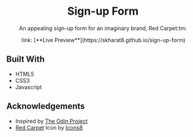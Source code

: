 <h1 style="text-align:center;">Sign-up Form</h1>

<p style="text-align:center;">An appealing sign-up form for an imaginary brand, Red Carpet:tm:</p>
<div style="text-align:center;">:link: [**Live Preview**](https://skharat8.github.io/sign-up-form)</div>

## Built With

- HTML5
- CSS3
- Javascript

## Acknowledgements

- Inspired by [The Odin Project](https://www.theodinproject.com/lessons/node-path-intermediate-html-and-css-sign-up-form)
- [Red Carpet](https://icons8.com/icon/jRiPEnrpKOJZ/red-carpet) Icon by [Icons8](https://icons8.com/)
